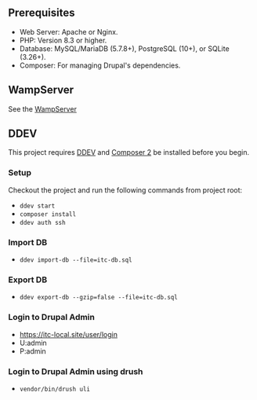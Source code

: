 ## Prerequisites
* Web Server: Apache or Nginx.
* PHP: Version 8.3 or higher.
* Database: MySQL/MariaDB (5.7.8+), PostgreSQL (10+), or SQLite (3.26+).
* Composer: For managing Drupal's dependencies.

## WampServer
See the [WampServer](https://www.wampserver.com/en/category/documentation-en/) 

## DDEV
This project requires [DDEV](https://ddev.readthedocs.io/en/latest/users/install/) and [Composer 2](https://getcomposer.org/doc/00-intro.md#installation-linux-unix-macos) be installed before you begin.

### Setup

Checkout the project and run the following commands from project root:

* `ddev start`
* `composer install`
* `ddev auth ssh`

### Import DB
* `ddev import-db --file=itc-db.sql`

### Export DB
* `ddev export-db --gzip=false --file=itc-db.sql`

### Login to Drupal Admin

* https://itc-local.site/user/login
* U:admin
* P:admin

### Login to Drupal Admin using drush
* `vendor/bin/drush uli`

